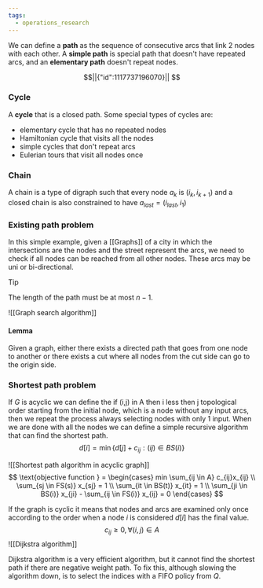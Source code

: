 ```yaml
---
tags:
  - operations_research
---
```


We can define a **path** as the sequence of consecutive arcs that link 2 nodes with each other. A **simple path** is special path that doesn't have repeated arcs, and an **elementary path** doesn't repeat nodes. 
```math
||{"id":1117737196070}||


```
### Cycle

A **cycle** that is a closed path. Some special types of cycles are:
 - elementary cycle that has no repeated nodes
 - Hamiltonian cycle that visits all the nodes
 - simple cycles that don't repeat arcs
 - Eulerian tours that visit all nodes once
### Chain

A chain is a type of digraph such that every node $a_{k}$ is $(i_{k}, i_{k+1})$ and a closed chain is also constrained to have $a_{last} = (i_{last}, i_{1})$ 
### Existing path problem

In this simple example, given a [[Graphs]] of a city in which the intersections are the nodes and the street represent the arcs, we need to check if all nodes can be reached from all other nodes. These arcs may be uni or bi-directional.

>[!tip]
The length of the path must be at most $n - 1$.

![[Graph search algorithm]]
#### Lemma

Given a graph, either there exists a directed path that goes from one node to another or there exists a cut where all nodes from the cut side can go to the origin side.
### Shortest path problem

If $G$ is acyclic we can define the <span class="ob-html-comment" id="comment-d7d9da8e-d685-4788-8210-80ac171f177d" data-tags="[comment,]"><span class="ob-html-comment-body">if (i,j) in A then i less then j </span>topological order</span> starting from the initial node, which is a node without any input arcs, then we repeat the process always selecting nodes with only 1 input. When we are done with all the nodes we can define a simple recursive algorithm that can find the shortest path.
$$
d[i] = \min\{d[j] + c_{ij}: (ij) \in BS(i)\}
$$

![[Shortest path algorithm in acyclic graph]]
$$
\text{objective function } = \begin{cases}
min \sum_{ij \in A} c_{ij}x_{ij} \\
\sum_{sj \in FS(s)} x_{sj} = 1 \\
\sum_{it \in BS(t)} x_{it} = 1 \\
\sum_{ji \in BS(i)} x_{ji} - \sum_{ij \in FS(i)} x_{ij} = 0 
\end{cases}
$$

If the graph is cyclic it means that nodes and arcs are examined only once according to the order when a node $i$ is considered $d[i]$ has the final value.
$$
c_{ij} \ge 0, \forall {(i,j)}\in A 
$$
![[Dijkstra algorithm]]

Dijkstra algorithm is a very efficient algorithm, but it cannot find the shortest path if there are negative weight path. To fix this, although slowing the algorithm down, is to select the indices with a FIFO policy from $Q$.